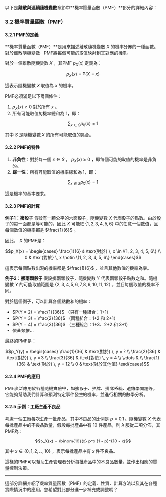 以下是**離散與連續隨機變數**章節中**機率質量函數（PMF）**部分的詳細內容：

### 3.2 機率質量函數（PMF）

#### 3.2.1 PMF的定義
**機率質量函數（PMF）**是用來描述離散隨機變數  $`X`$  的機率分佈的一種函數。對於離散隨機變數，PMF將每個可能的取值映射到其對應的機率。

對於一個離散隨機變數  $`X`$ ，其PMF  $`p_X(x)`$  定義為：

```math
p_X(x) = P(X = x)
```

這表示隨機變數  $`X`$  取值為  $`x`$  的機率。

PMF必須滿足以下兩個條件：
1.  $`p_X(x) \geq 0`$  對於所有  $`x`$ 。
2. 所有可能取值的機率總和為 1，即：

```math
\sum_{x \in S} p_X(x) = 1
```

其中  $`S`$  是隨機變數  $`X`$  的所有可能取值的集合。

#### 3.2.2 PMF的特性
1. **非負性**：對於每一個  $`x \in S`$ ， $`p_X(x) \geq 0`$ ，即每個可能的取值的機率是非負的。
2. **歸一性**：所有可能取值的機率總和為 1，即：

```math
\sum_{x \in S} p_X(x) = 1
```

這是機率的基本要求。

#### 3.2.3 PMF的計算

**例子1：擲骰子**
假設有一顆公平的六面骰子，隨機變數  $`X`$  代表骰子的點數。由於骰子的每一面都是等可能的，因此  $`X`$  可能取  $`\{1, 2, 3, 4, 5, 6\}`$  中的任意一個數值，且每個數值的機率都是  $`\frac{1}{6}`$ 。

因此， $`X`$  的PMF是：

```math
p_X(x) = \begin{cases}
\frac{1}{6} & \text{對於} \, x \in \{1, 2, 3, 4, 5, 6\} \\
0 & \text{對於} \, x \notin \{1, 2, 3, 4, 5, 6\}
\end{cases}
```


這表示每個點數出現的機率都是  $`\frac{1}{6}`$ ，並且其他數值的機率為零。

**例子2：擲兩顆骰子**
假設擲兩顆骰子，隨機變數  $`Y`$  代表兩顆骰子點數之和。隨機變數  $`Y`$  的可能取值範圍是  $`\{2, 3, 4, 5, 6, 7, 8, 9, 10, 11, 12\}`$ ，並且每個取值的機率不同。

對於這個例子，可以計算各個點數和的機率：
-  $`P(Y = 2) = \frac{1}{36}`$ （只有一種組合：1+1）
-  $`P(Y = 3) = \frac{2}{36}`$ （兩種組合：1+2 和 2+1）
-  $`P(Y = 4) = \frac{3}{36}`$ （三種組合：1+3、2+2 和 3+1）
- 依此類推...

最終的PMF是：

```math
p_Y(y) = \begin{cases}
\frac{1}{36} & \text{對於} \, y = 2 \\
\frac{2}{36} & \text{對於} \, y = 3 \\
\frac{3}{36} & \text{對於} \, y = 4 \\
\vdots & \\
\frac{1}{36} & \text{對於} \, y = 12 \\
0 & \text{對於其他值}
\end{cases}
```


#### 3.2.4 PMF的應用

PMF廣泛應用於各種隨機實驗中，如擲骰子、抽牌、排隊系統、遺傳學問題等。它能夠幫助我們計算和預測特定事件發生的機率，並進行相關的數學分析。

#### 3.2.5 示例：工廠生產不良品
考慮一個工廠每次生產一批產品，其中不良品的比例是  $`p = 0.1`$ 。隨機變數  $`X`$  代表每批產品中的不良品數量，假設每批產品中有 10 件產品，則  $`X`$  服從二項分佈，其PMF為：

```math
p_X(x) = \binom{10}{x} p^x (1 - p)^{10 - x}
```

其中  $`x \in \{0, 1, 2, \ldots, 10\}`$ ，表示每批產品中有  $`x`$  件不良品。

這樣的PMF可以幫助生產管理者分析每批產品中的不良品數量，並作出相應的質量控制決策。

---

這部分詳細介紹了機率質量函數（PMF）的定義、性質、計算方法以及其在各種實際情況中的應用。您希望對此部分進一步補充或調整嗎？